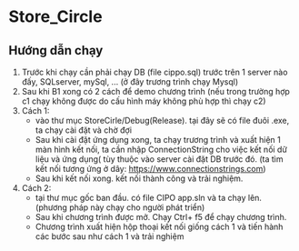 # Store_Circle

## Hướng dẫn chạy

1. Trước khi chạy cần phải chạy DB (file cippo.sql)  trước trên 1 server nào đấy, SQLserver, mySql, ... (ở đây trương trình chạy Mysql)
2. Sau khi B1 xong có 2 cách để demo chương trình (nếu trong trường hợp c1 chạy không được do cấu hình máy không phù hợp thì chạy c2)
3. Cách 1:
    - vào thư mục  StoreCirle/Debug(Release). tại đây sẽ có file đuôi .exe, ta chạy cài đặt và chờ đợi 
    - Sau khi cài đặt ứng dụng xong, ta chạy trương trình và xuất hiện 1 màn hình kết nối, ta cần nhập ConnectionString cho việc kết nối dữ liệu và ứng dụng( tùy thuộc vào server       cài đặt DB trước đó. (ta tìm kết nối tương ứng ở dây: https://www.connectionstrings.com)
    - Sau khi kết nối xong. kết nối thành công và trải nghiệm.
4. Cách 2:
    - tại thư mục gốc ban đầu. có file CIPO app.sln và ta chạy lên. (phương pháp này chạy cho người phát triển)
    - Sau khi chương trình được mở. Chạy Ctrl+ f5 để chạy chương trình.
    - Chương trình xuất hiện hộp thoại kết nối giống cách 1 và tiến hành các bước sau như cách 1 và trải nghiệm
